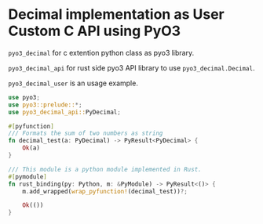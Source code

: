 # Decimal implementation as User Custom C API using PyO3

`pyo3_decimal` for c extention python class as pyo3 library.

`pyo3_decimal_api` for rust side pyo3 API library to use `pyo3_decimal.Decimal`.

`pyo3_decimal_user` is an usage example.

``` rust
use pyo3;
use pyo3::prelude::*;
use pyo3_decimal_api::PyDecimal;

#[pyfunction]
/// Formats the sum of two numbers as string
fn decimal_test(a: PyDecimal) -> PyResult<PyDecimal> {
    Ok(a)
}

/// This module is a python module implemented in Rust.
#[pymodule]
fn rust_binding(py: Python, m: &PyModule) -> PyResult<()> {
    m.add_wrapped(wrap_pyfunction!(decimal_test))?;

    Ok(())
}
```
